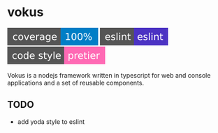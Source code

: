 # vokus

[![coverage: 100%](./badge/coverage.svg?sanitize=true)](https://github.com/vokus/vokus)
[![linter: eslint](./badge/linter.svg?sanitize=true)](https://github.com/vokus/vokus)
[![code style: prettier](./badge/code-style.svg?sanitize=true)](https://github.com/vokus/vokus)

Vokus is a nodejs framework written in typescript for web and console applications and a set of reusable components.

## TODO

- add yoda style to eslint